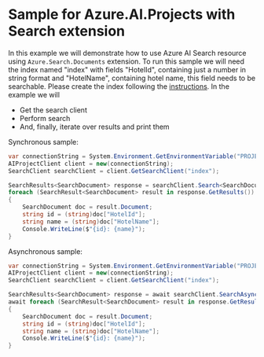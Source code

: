 # Sample for Azure.AI.Projects with Search extension

In this example we will demonstrate how to use Azure AI Search resource using `Azure.Search.Documents` extension. To run this sample we will need the index named "index" with fields "HotelId", containing just a number in string format and "HotelName", containing hotel name, this field needs to be searchable. Please create the index following the [instructions](https://learn.microsoft.com/azure/ai-services/agents/how-to/tools/azure-ai-search).
In the example we will
 - Get the search client
 - Perform search 
 - And, finally, iterate over results and print them
 
Synchronous sample:
```C# Snippet:ExtensionsSearch
var connectionString = System.Environment.GetEnvironmentVariable("PROJECT_CONNECTION_STRING");
AIProjectClient client = new(connectionString);
SearchClient searchClient = client.GetSearchClient("index");

SearchResults<SearchDocument> response = searchClient.Search<SearchDocument>("luxury hotel");
foreach (SearchResult<SearchDocument> result in response.GetResults())
{
    SearchDocument doc = result.Document;
    string id = (string)doc["HotelId"];
    string name = (string)doc["HotelName"];
    Console.WriteLine($"{id}: {name}");
}
```

Asynchronous sample:
```C# Snippet:ExtensionsSearchAsync
var connectionString = System.Environment.GetEnvironmentVariable("PROJECT_CONNECTION_STRING");
AIProjectClient client = new(connectionString);
SearchClient searchClient = client.GetSearchClient("index");

SearchResults<SearchDocument> response = await searchClient.SearchAsync<SearchDocument>("luxury hotel");
await foreach (SearchResult<SearchDocument> result in response.GetResultsAsync())
{
    SearchDocument doc = result.Document;
    string id = (string)doc["HotelId"];
    string name = (string)doc["HotelName"];
    Console.WriteLine($"{id}: {name}");
}
```